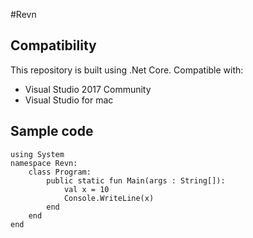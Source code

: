 #Revn

## Compatibility

This repository is built using .Net Core.
Compatible with:
* Visual Studio 2017 Community
* Visual Studio for mac

## Sample code
```revn
using System
namespace Revn:
    class Program:
        public static fun Main(args : String[]):
            val x = 10
			Console.WriteLine(x)
        end
    end
end
```